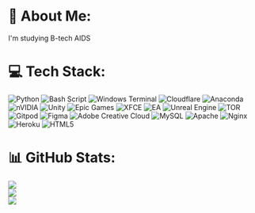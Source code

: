 # 💫 About Me:
I'm studying B-tech AIDS 


# 💻 Tech Stack:
![Python](https://img.shields.io/badge/python-3670A0?style=flat&logo=python&logoColor=ffdd54) ![Bash Script](https://img.shields.io/badge/bash_script-%23121011.svg?style=flat&logo=gnu-bash&logoColor=white) ![Windows Terminal](https://img.shields.io/badge/Windows%20Terminal-%234D4D4D.svg?style=flat&logo=windows-terminal&logoColor=white) ![Cloudflare](https://img.shields.io/badge/Cloudflare-F38020?style=flat&logo=Cloudflare&logoColor=white) ![Anaconda](https://img.shields.io/badge/Anaconda-%2344A833.svg?style=flat&logo=anaconda&logoColor=white) ![nVIDIA](https://img.shields.io/badge/cuda-000000.svg?style=flat&logo=nVIDIA&logoColor=green) ![Unity](https://img.shields.io/badge/unity-%23000000.svg?style=flat&logo=unity&logoColor=white) ![Epic Games](https://img.shields.io/badge/epicgames-%23313131.svg?style=flat&logo=epicgames&logoColor=white) ![XFCE](https://img.shields.io/badge/XFCE-%232284F2.svg?style=flat&logo=xfce&logoColor=white) ![EA](https://img.shields.io/badge/ea-%23000000.svg?style=flat&logo=ea&logoColor=white) ![Unreal Engine](https://img.shields.io/badge/unrealengine-%23313131.svg?style=flat&logo=unrealengine&logoColor=white) ![TOR](https://img.shields.io/badge/tor-%237E4798.svg?style=flat&logo=tor-project&logoColor=white) ![Gitpod](https://img.shields.io/badge/gitpod-f06611.svg?style=flat&logo=gitpod&logoColor=white) ![Figma](https://img.shields.io/badge/figma-%23F24E1E.svg?style=flat&logo=figma&logoColor=white) ![Adobe Creative Cloud](https://img.shields.io/badge/Adobe%20Creative%20Cloud-DA1F26.svg?style=flat&logo=Adobe%20Creative%20Cloud&logoColor=white) ![MySQL](https://img.shields.io/badge/mysql-4479A1.svg?style=flat&logo=mysql&logoColor=white) ![Apache](https://img.shields.io/badge/apache-%23D42029.svg?style=flat&logo=apache&logoColor=white) ![Nginx](https://img.shields.io/badge/nginx-%23009639.svg?style=flat&logo=nginx&logoColor=white) ![Heroku](https://img.shields.io/badge/heroku-%23430098.svg?style=flat&logo=heroku&logoColor=white) ![HTML5](https://img.shields.io/badge/html5-%23E34F26.svg?style=flat&logo=html5&logoColor=white)
# 📊 GitHub Stats:
![](https://github-readme-stats.vercel.app/api?username=MR-WHOAMEYE&theme=dark&hide_border=false&include_all_commits=false&count_private=false)<br/>
![](https://github-readme-streak-stats.herokuapp.com/?user=MR-WHOAMEYE&theme=dark&hide_border=false)<br/>
![](https://github-readme-stats.vercel.app/api/top-langs/?username=MR-WHOAMEYE&theme=dark&hide_border=false&include_all_commits=false&count_private=false&layout=compact)
